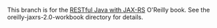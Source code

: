 This branch is for the [RESTful Java with JAX-RS](https://www.oreilly.com/library/view/restful-java-with/9780596809300/)
O'Reilly book. See the oreilly-jaxrs-2.0-workbook directory for details.